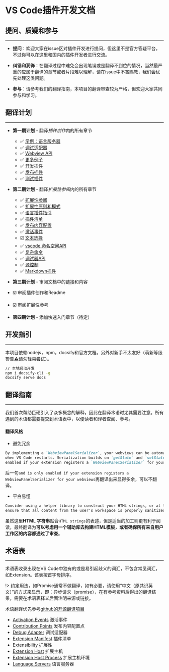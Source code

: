 # VS Code插件开发文档

## 提问、质疑和参与
---
- **提问**：欢迎大家在issue区对插件开发进行提问，但这里不是官方答疑平台，不过你可以在这里和国内的插件开发者进行交流。

- **纠错和润饰**：在翻译过程中难免会出现笔误或是翻译不到位的情况，当然最严重的应属于翻译的章节或者片段难以理解，请在issue中不吝赐教，我们会优先处理这类问题。

- **参与**：请参考我们的翻译指南，本项目的翻译审查较为严格，但欢迎大家共同参与和学习。

## 翻译计划
---
- **第一期计划** - 翻译*插件创作*内的所有章节
    - ✅ [示例：语言服务器](https://code.visualstudio.com/docs/extensions/example-language-server)
    - ✅ [调试适配器](https://code.visualstudio.com/docs/extensions/example-debuggers)
    - ✅ [Webview API](https://code.visualstudio.com/docs/extensions/webview)
    - ✅ [更多例子](https://code.visualstudio.com/docs/extensions/samples)
    - ✅ [开发插件](https://code.visualstudio.com/docs/extensions/developing-extensions)
    - ✅ [发布插件](https://code.visualstudio.com/docs/extensions/publish-extension)
    - ✅ [测试插件](https://code.visualstudio.com/docs/extensions/testing-extensions)

- **第二期计划** - 翻译*扩展性参阅*内的所有章节
    - ✅ [扩展性参阅](https://code.visualstudio.com/docs/extensionAPI/overview)
    - ✅ [扩展性原则和模式](https://code.visualstudio.com/docs/extensionAPI/patterns-and-principles)
    - ✅ [语言插件指引](https://code.visualstudio.com/docs/extensionAPI/language-support)
    - ✅ [插件清单](https://code.visualstudio.com/docs/extensionAPI/extension-manifest)
    - ✅ [发布内容配置](https://code.visualstudio.com/docs/extensionAPI/extension-points)
    - ✅ [激活事件](https://code.visualstudio.com/docs/extensionAPI/activation-events)
    - ☑️ [文本选择](https://code.visualstudio.com/docs/extensionAPI/document-selectors)
    - ✅ [vscode 命名空间API](https://code.visualstudio.com/docs/extensionAPI/vscode-api)
    - ✅ [复杂命令](https://code.visualstudio.com/docs/extensionAPI/vscode-api-commands)
    - ✅ [调试器API](https://code.visualstudio.com/docs/extensionAPI/api-debugging)
    - ✅ [源控制](https://code.visualstudio.com/docs/extensionAPI/api-scm)
    - ✅ [Markdown插件](https://code.visualstudio.com/docs/extensionAPI/api-markdown)

- **第三期计划** - 审阅文档中的链接和内容
 - ☑️ 审阅插件创作和Readme
 - ☑️ 审阅扩展性参考

- **第四期计划** - 添加快速入门章节（待定）

## 开发指引
---
本项目依赖nodejs，npm，docsify和官方文档。另外对新手不太友好（萌新等级警告⚠️请勿轻易尝试）。

```bash
// 本地启动开发
npm i docsify-cli -g
docsify serve docs
```

## 翻译指南
---
我们首次帮助巨硬引入了众多概念的解释，因此在翻译术语时尤其需要注意。所有遇到的术语都需要提交到术语表中，以便读者和译者查阅、参考。

#### 翻译风格

- 避免冗余
```markdown
By implementing a `WebviewPanelSerializer`, your webviews can be automatically restored 
when VS Code restarts. Serialization builds on `getState` and `setState`, and is only 
enabled if your extension registers a `WebviewPanelSerializer` for your webviews.
```
后一句`and is only enabled if your extension registers a WebviewPanelSerializer for your webviews`再翻译出来显得多余，可以不翻译。

- 平白易懂
```markdown
Consider using a helper library to construct your HTML strings, or at least 
ensure that all content from the user's workspace is properly sanitized.
```
虽然这里**HTML 字符串**贴合`HTML strings`的表述，但是适当的加工则更有利于阅读，最终翻译为**可以考虑用一个辅助库去构建HTML模板，或者确保所有来自用户工作区的内容都通过了审查**。

## 术语表
---
术语表收录出现在VS Code中独有的或是易引起歧义的词汇，不包含常见词汇，如Extension。该表按首字母排序。

!> 约定用法，如Promise通常不做翻译，如有必要，请使用“中文（原共识英文）”的方式来显示，即：异步请求（promise），在有参考资料后得出的翻译结果，需要在术语表释义后面注明来源或链接。

术语翻译优先参考[github的开源翻译项目](https://github.com/Microsoft/vscode-loc/blob/master/i18n/vscode-language-pack-zh-hans/translations/main.i18n.json)

- [Activation Events](https://code.visualstudio.com/docs/extensionAPI/overview) 激活事件
- [Contribution Points](https://code.visualstudio.com/docs/extensionAPI/overview) 发布内容配置点
- [Debug Adapter](https://code.visualstudio.com/docs/extensions/overview#_language-servers) 调试适配器
- [Extension Manifest](https://code.visualstudio.com/docs/extensionAPI/overview) 插件清单
- Extensibility 扩展性
- [Extension Host](https://code.visualstudio.com/docs/extensionAPI/patterns-and-principles) 扩展主机
- [Extension Host Process](https://code.visualstudio.com/docs/extensionAPI/patterns-and-principles) 扩展主机环境
- [Language Servers](https://code.visualstudio.com/docs/extensions/overview#_language-servers) 语言服务器